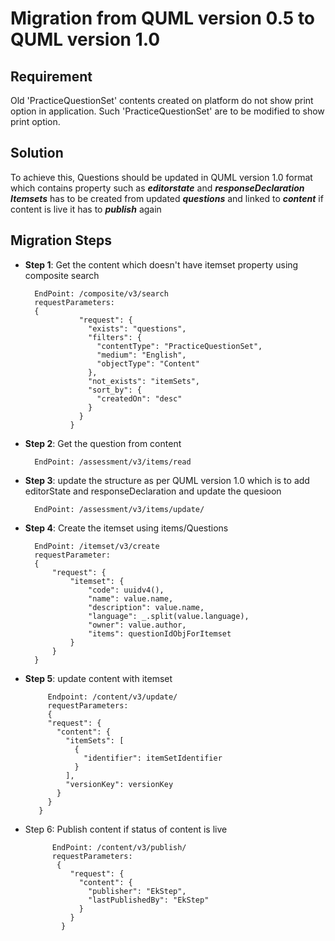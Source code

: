 # Migration from QUML version 0.5 to QUML version 1.0

## Requirement

Old 'PracticeQuestionSet' contents created on platform do not show print option in application. Such 'PracticeQuestionSet' are to be modified to show print option.

## Solution

To achieve this, Questions should be updated in QUML version 1.0 format which contains property such as ***editorstate*** and ***responseDeclaration***
***Itemsets*** has to be created from updated ***questions*** and linked to ***content***
if content is live it has to ***publish*** again

## Migration Steps

- **Step 1**: Get the content which doesn't have itemset property using composite search
	   
	    EndPoint: /composite/v3/search
	    requestParameters:  
	    {
	    		  "request": {
	    		    "exists": "questions",
	    		    "filters": {
	    		      "contentType": "PracticeQuestionSet",
	    		      "medium": "English",
	    		      "objectType": "Content"
	    		    },
	    		    "not_exists": "itemSets",
	    		    "sort_by": {
	    		      "createdOn": "desc"
	    		    }
	    		  }
	    		}

- **Step 2**: Get the question from content
		
		EndPoint: /assessment/v3/items/read

- **Step 3**: update the structure as per QUML version 1.0 which is to add editorState and responseDeclaration and update the quesioon

		EndPoint: /assessment/v3/items/update/
- **Step 4**: Create the itemset using items/Questions
		
		EndPoint: /itemset/v3/create
		requestParameter: 
		{
            "request": {
                "itemset": {
                    "code": uuidv4(),
                    "name": value.name,
                    "description": value.name,
                    "language": _.split(value.language),
                    "owner": value.author,
                    "items": questionIdObjForItemset
                }
            }
        }
        
 - **Step 5**: update content with itemset
 
      		Endpoint: /content/v3/update/
      		requestParameters:
      		{
	        "request": {
	          "content": {
	            "itemSets": [
	              {
	                "identifier": itemSetIdentifier
	              }
	            ],
	            "versionKey": versionKey
	          }
	        }
	      }  
- Step 6: Publish content if status of content is live

	    	EndPoint: /content/v3/publish/
	    	requestParameters:
	    	 {
		        "request": {
		          "content": {
		            "publisher": "EkStep",
		            "lastPublishedBy": "EkStep"
		          }
		        }
		      }
